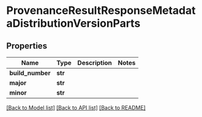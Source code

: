 # ProvenanceResultResponseMetadataDistributionVersionParts

## Properties
Name | Type | Description | Notes
------------ | ------------- | ------------- | -------------
**build_number** | **str** |  |
**major** | **str** |  |
**minor** | **str** |  |

[[Back to Model list]](../README.md#documentation-for-models) [[Back to API list]](../README.md#documentation-for-api-endpoints) [[Back to README]](../README.md)

